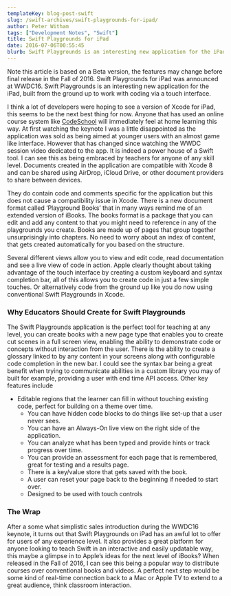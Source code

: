 ```yaml
---
templateKey: blog-post-swift
slug: /swift-archives/swift-playgrounds-for-ipad/
author: Peter Witham
tags: ["Development Notes", "Swift"]
title: Swift Playgrounds for iPad
date: 2016-07-06T00:55:45
blurb: Swift Playgrounds is an interesting new application for the iPad, built from the ground up to work with coding / teaching via a touch interface.
---
```


Note this article is based on a Beta version, the features may change before final release in the Fall of 2016. Swift Playgrounds for iPad was announced at WWDC16. Swift Playgrounds is an interesting new application for the iPad, built from the ground up to work with coding via a touch interface.

I think a lot of developers were hoping to see a version of Xcode for iPad, this seems to be the next best thing for now. Anyone that has used an online course system like [CodeSchool](https://codeschool.com) will immediately feel at home learning this way. At first watching the keynote I was a little disappointed as the application was sold as being aimed at younger users with an almost game like interface. However that has changed since watching the WWDC session video dedicated to the app. It is indeed a power house of a Swift tool. I can see this as being embraced by teachers for anyone of any skill level. Documents created in the application are compatible with Xcode 8 and can be shared using AirDrop, iCloud Drive, or other document providers to share between devices.

They do contain code and comments specific for the application but this does not cause a compatibility issue in Xcode. There is a new document format called ‘Playground Books’ that in many ways remind me of an extended version of iBooks. The books format is a package that you can edit and add any content to that you might need to reference in any of the playgrounds you create. Books are made up of pages that group together unsurprisingly into chapters. No need to worry about an index of content, that gets created automatically for you based on the structure.

Several different views allow you to view and edit code, read documentation and see a live view of code in action. Apple clearly thought about taking advantage of the touch interface by creating a custom keyboard and syntax completion bar, all of this allows you to create code in just a few simple touches. Or alternatively code from the ground up like you do now using conventional Swift Playgrounds in Xcode.

### Why Educators Should Create for Swift Playgrounds

The Swift Playgrounds application is the perfect tool for teaching at any level, you can create books with a new page type that enables you to create cut scenes in a full screen view, enabling the ability to demonstrate code or concepts without interaction from the user. There is the ability to create a glossary linked to by any content in your screens along with configurable code completion in the new bar. I could see the syntax bar being a great benefit when trying to communicate abilities in a custom library you may of built for example, providing a user with end time API access. Other key features include

  * Editable regions that the learner can fill in without touching existing code, perfect for building on a theme over time.
    * You can have hidden code blocks to do things like set-up that a user never sees.
    * You can have an Always-On live view on the right side of the application.
    * You can analyze what has been typed and provide hints or track progress over time.
    * You can provide an assessment for each page that is remembered, great for testing and a results page.
    * There is a key/value store that gets saved with the book.
    * A user can reset your page back to the beginning if needed to start over.
    * Designed to be used with touch controls

### The Wrap

After a some what simplistic sales introduction during the WWDC16 keynote, it turns out that Swift Playgrounds on iPad has an awful lot to offer for users of any experience level. It also provides a great platform for anyone looking to teach Swift in an interactive and easily updatable way, this maybe a glimpse in to Apple’s ideas for the next level of iBooks? When released in the Fall of 2016, I can see this being a popular way to distribute courses over conventional books and videos. A perfect next step would be some kind of real-time connection back to a Mac or Apple TV to extend to a great audience, think classroom interaction.

